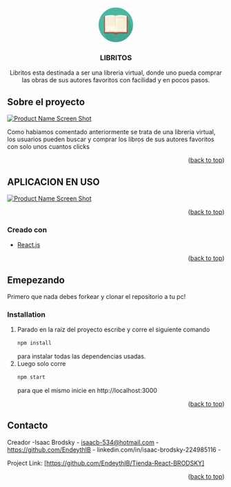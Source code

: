 <!-- PROJECT LOGO -->
<br />
<div align="center">
  <a href="https://github.com/github_username/repo_name">
    <img src="./src/assets/libro.png" alt="Logo" width="80" height="80">
  </a>

<h3 align="center">LIBRITOS</h3>

  <p align="center">
    Libritos esta destinada a ser una libreria virtual, donde uno pueda comprar las obras de sus autores favoritos con facilidad y en pocos pasos.
    <br />
  </p>
</div>


<!-- SOBRE EL PROYECTO -->
## Sobre el proyecto

[![Product Name Screen Shot][product-screenshot]](https://ibb.co/Gt7yYYb)

Como habiamos comentado anteriormente se trata de una libreria virtual, los usuarios pueden buscar y comprar los libros de sus autores favoritos con solo unos cuantos clicks

<p align="right">(<a href="#top">back to top</a>)</p>

<!-- APLICACION USO -->
## APLICACION EN USO

[![Product Name Screen Shot][product-USE]](https://ibb.co/Gt7yYYb)


<p align="right">(<a href="#top">back to top</a>)</p>



### Creado con

* [React.js](https://reactjs.org/)


<p align="right">(<a href="#top">back to top</a>)</p>



<!-- EMPEZANDO -->
## Emepezando

Primero que nada debes forkear y clonar el repositorio a tu pc!

### Installation

1. Parado en la raíz del proyecto escribe y corre el siguiente comando
    ```sh
   npm install
   ```
   para instalar todas las dependencias usadas.
2. Luego solo corre
   ```sh
   npm start
   ```
   para que el mismo inicie en http://localhost:3000

<p align="right">(<a href="#top">back to top</a>)</p>


<!-- CONTACTO -->
## Contacto

Creador -Isaac Brodsky - isaacb-534@hotmail.com - https://github.com/EndeythIB - linkedin.com/in/isaac-brodsky-224985116 -

Project Link: [https://github.com/EndeythIB/Tienda-React-BRODSKY]

<p align="right">(<a href="#top">back to top</a>)</p>

<!-- IMAGENES Y MARKDOWNS -->
[product-screenshot]: ./src/assets/InicioLibrito.gif
[product-USE]: ./src/assets/UsoLibrito.gif
